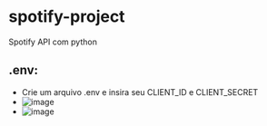 # spotify-project
Spotify API com python

## .env:
- Crie um arquivo .env e insira seu CLIENT_ID e CLIENT_SECRET
- ![image](https://github.com/Vinicius-eng20/spotify-project/assets/72896107/b0c5674b-f9ca-4512-90da-926c0c405b45)
- ![image](https://github.com/Vinicius-eng20/spotify-project/assets/72896107/76f4ac67-b471-4a4c-8dbe-ec33c9e62b50)



